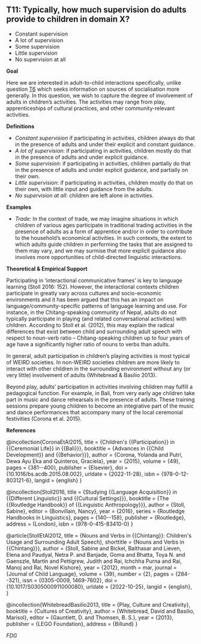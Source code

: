 
## T11: Typically, how much supervision do adults provide to children in domain X?

- Constant supervision
- A lot of supervision
- Some supervision
- Little supervision
- No supervision at all



**Goal**

Here we are interested in adult-to-child interactions specifically, unlike question [T6](https://www.google.com/url?q=https%3A%2F%2Fsites.google.com%2Fview%2Frs210205edomains-questionnaire%2Fhome%23h.wrnznasw7ysz&sa=D&sntz=1&usg=AOvVaw0UooR21z09COoC0-Rchl6k) which seeks information on sources of socialisation more generally. In this question, we wish to capture the degree of involvement of adults in children’s activities. The activities may range from play, apprenticeships of cultural practices, and other community-relevant activities.



**Definitions**

- *Constant supervision* if participating in activities, children always do that in the presence of adults and under their explicit and constant guidance.
- *A lot of supervision*: if participating in activities, children mostly do that in the presence of adults and under explicit guidance.
- *Some supervision*: if participating in activities, children partially do that in the presence of adults and under explicit guidance, and partially on their own.
- *Little supervision*: if participating in activities, children mostly do that on their own, with little input and guidance from the adults.
- *No supervision at all*: children are left alone in activities.



**Examples**

- *Trade:* In the context of trade, we may imagine situations in which children of various ages participate in traditional trading activities in the presence of adults as a form of apprentice and/or in order to contribute to the household’s economical activities. In such contexts, the extent to which adults guide children in performing the tasks that are assigned to them may vary, and we may surmise that more explicit guidance also involves more opportunities of child-directed linguistic interactions.




**Theoretical & Empirical Support**

Participating in ‘interactional communicative frames’ is key to language learning (Stoll 2016: 152). However, the interactional contexts children participate in greatly vary across cultures and socio-economic environments and it has been argued that this has an impact on language/community-specific patterns of language learning and use. For instance, in the Chitang-speaking community of Nepal, adults do not typically participate in playing (and related conversational activities) with children. According to Stoll et al. (2012), this may explain the radical differences that exist between child and surrounding adult speech with respect to noun-verb ratio – Chitang-speaking children up to four years of age have a significantly higher ratio of nouns to verbs than adults.



In general, adult participation in children’s playing activities is most typical of WEIRD societies. In non-WEIRD societies children are more likely to interact with other children in the surrounding environment without any (or very little) involvement of adults (Whitebread & Basilio 2013).



Beyond play, adults’ participation in activities involving children may fulfill a pedagogical function. For example, in Bali, from very early age children take part in music and dance rehearsals in the presence of adults. These training sessions prepare young children to become an integrative part of the music and dance performances that accompany many of the local ceremonial festivities (Corona et al. 2015).


**References**

@incollection{CoronaEtAl2015,
  title = {Children's {{Participation}} in {{Ceremonial Life}} in {{Bali}}},
  booktitle = {Advances in {{Child Development}} and {{Behavior}}},
  author = {Corona, Yolanda and Putri, Dewa Ayu Eka and Quinteros, Graciela},
  year = {2015},
  volume = {49},
  pages = {381--400},
  publisher = {Elsevier},
  doi = {10.1016/bs.acdb.2015.08.002},
  urldate = {2022-11-28},
  isbn = {978-0-12-803121-6},
  langid = {english}
}

@incollection{Stoll2016,
  title = {Studying {{Language Acquisition}} in {{Different Linguistic}} and {{Cultural Settings}}},
  booktitle = {The {{Routledge Handbook}} of {{Linguistic Anthropology}}},
  author = {Stoll, Sabine},
  editor = {Bonvillain, Nancy},
  year = {2016},
  series = {Routledge Handbooks in Linguistics},
  pages = {140--158},
  publisher = {Routledge},
  address = {London},
  isbn = {978-0-415-83410-0}
}

@article{StollEtAl2012,
  title = {Nouns and Verbs in {{Chintang}}: Children's Usage and Surrounding Adult Speech},
  shorttitle = {Nouns and Verbs in {{Chintang}}},
  author = {Stoll, Sabine and Bickel, Balthasar and Lieven, Elena and Paudyal, Netra P. and Banjade, Goma and Bhatta, Toya N. and Gaenszle, Martin and Pettigrew, Judith and Rai, Ichchha Purna and Rai, Manoj and Rai, Novel Kishore},
  year = {2012},
  month = mar,
  journal = {Journal of Child Language},
  volume = {39},
  number = {2},
  pages = {284--321},
  issn = {0305-0009, 1469-7602},
  doi = {10.1017/S0305000911000080},
  urldate = {2022-10-25},
  langid = {english},
}

@incollection{WhitebreadBasilio2013,
  title = {Play, Culture and Creativity},
  booktitle = {Cultures of Creativity},
  author = {Whitebread, David and Basilio, Marisol},
  editor = {Gauntlett, D. and Thomsen, B. S.},
  year = {2013},
  publisher = {LEGO Foundation},
  address = {Billund}
}



*FDG*
